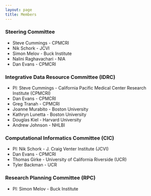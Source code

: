 ```yaml
---
layout: page
title: Members
---
```


### Steering Committee
* Steve Cummings - CPMCRI
* Nik Schork - JCVI
* Simon Melov - Buck Institute
* Nalini Raghavachari - NIA
* Dan Evans - CPMCRI

### Integrative Data Resource Committee (IDRC)
* PI: Steve Cummings - California Pacific Medical Center Research Institute (CPMCRI)
* Dan Evans - CPMCRI
* Greg Tranah - CPMCRI
* Joanne Murabito - Boston University
* Kathryn Lunetta - Boston University
* Douglas Kiel - Harvard University
* Andrew Johnson - NHLBI

### Computational Informatics Committee (CIC)
* PI: Nik Schork - J. Craig Venter Institute (JCVI)
* Dan Evans - CPMCRI
* Thomas Girke - University of California Riverside (UCR)
* Tyler Backman - UCR

### Research Planning Committee (RPC)
* PI: Simon Melov - Buck Institute

